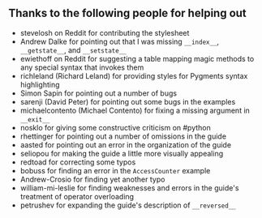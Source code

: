 ## Thanks to the following people for helping out ##

 - stevelosh on Reddit for contributing the stylesheet
 - Andrew Dalke for pointing out that I was missing `__index__`, `__getstate__`, and `__setstate__`
 - ewiethoff on Reddit for suggesting a table mapping magic methods to any special syntax that invokes them
 - richleland (Richard Leland) for providing styles for Pygments syntax highlighting
 - Simon Sapin for pointing out a number of bugs
 - sarenji (David Peter) for pointing out some bugs in the examples
 - michaelcontento (Michael Contento) for fixing a missing argument in `__exit__`
 - nosklo for giving some constructive criticism on #python
 - rhettinger for pointing out a number of omissions in the guide
 - aasted for pointing out an error in the organization of the guide
 - seliopou for making the guide a little more visually appealing
 - redtoad for correcting some typos
 - bobuss for finding an error in the `AccessCounter` example
 - Andrew-Crosio for finding yet another typo
 - william-mi-leslie for finding weaknesses and errors in the guide's treatment of operator overloading
 - petrushev for expanding the guide's description of `__reversed__`